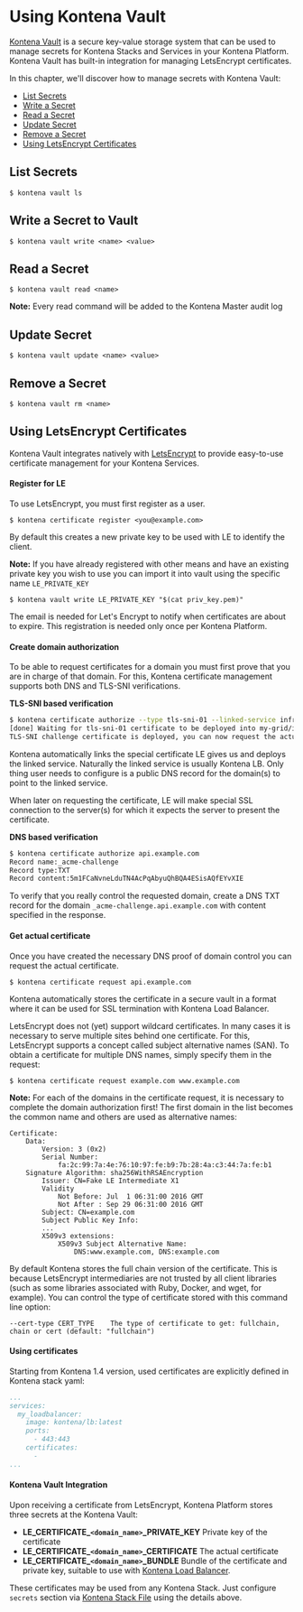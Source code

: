 # Using Kontena Vault

[Kontena Vault](./README.md#kontena-vault) is a secure key-value storage system that can be used to manage secrets for Kontena Stacks and Services in your Kontena Platform. Kontena Vault has built-in integration for managing LetsEncrypt certificates.

In this chapter, we'll discover how to manage secrets with Kontena Vault:

* [List Secrets](#list-secrets)
* [Write a Secret](#write-a-secret-to-vault)
* [Read a Secret](#read-a-secret)
* [Update Secret](#update-secret)
* [Remove a Secret](#remove-a-secret)
* [Using LetsEncrypt Certificates](#using-letsencrypt-certificates)

## List Secrets

```
$ kontena vault ls
```

## Write a Secret to Vault

```
$ kontena vault write <name> <value>
```

## Read a Secret

```
$ kontena vault read <name>
```

**Note:** Every read command will be added to the Kontena Master audit log

## Update Secret

```
$ kontena vault update <name> <value>
```

## Remove a Secret

```
$ kontena vault rm <name>
```

## Using LetsEncrypt Certificates

Kontena Vault integrates natively with [LetsEncrypt](https://letsencrypt.org) to provide easy-to-use certificate management for your Kontena Services.

#### Register for LE

To use LetsEncrypt, you must first register as a user.

```
$ kontena certificate register <you@example.com>
```

By default this creates a new private key to be used with LE to identify the client.

**Note:** If you have already registered with other means and have an existing private key you wish to use you can import it into vault using the specific name `LE_PRIVATE_KEY`

```
$ kontena vault write LE_PRIVATE_KEY "$(cat priv_key.pem)"
```

The email is needed for Let's Encrypt to notify when certificates are about to expire. This registration is needed only once per Kontena Platform.

#### Create domain authorization

To be able to request certificates for a domain you must first prove that you are in charge of that domain. For this, Kontena certificate management supports both DNS and TLS-SNI verifications.

**TLS-SNI based verification**

```bash
$ kontena certificate authorize --type tls-sni-01 --linked-service infra/lb api.example.com
[done] Waiting for tls-sni-01 certificate to be deployed into my-grid/infra/lb
TLS-SNI challenge certificate is deployed, you can now request the actual certificate
```

Kontena automatically links the special certificate LE gives us and deploys the linked service. Naturally the linked service is usually Kontena LB. Only thing user needs to configure is a public DNS record for the domain(s) to point to the linked service.

When later on requesting the certificate, LE will make special SSL connection to the server(s) for which it expects the server to present the certificate.


**DNS based verification**

```bash
$ kontena certificate authorize api.example.com
Record name:_acme-challenge
Record type:TXT
Record content:5m1FCaNvneLduTN4AcPqAbyuQhBQA4ESisAQfEYvXIE
```

To verify that you really control the requested domain, create a DNS TXT record for the domain `_acme-challenge.api.example.com` with content specified in the response.

#### Get actual certificate

Once you have created the necessary DNS proof of domain control you can request the actual certificate.

```
$ kontena certificate request api.example.com

```

Kontena automatically stores the certificate in a secure vault in a format where it can be used for SSL termination with Kontena Load Balancer.

LetsEncrypt does not (yet) support wildcard certificates. In many cases it is necessary to serve multiple sites behind one certificate. For this, LetsEncrypt supports a concept called subject alternative names (SAN). To obtain a certificate for multiple DNS names, simply specify them in the request:

```
$ kontena certificate request example.com www.example.com
```
**Note:** For each of the domains in the certificate request, it is necessary to complete the domain authorization first! The first domain in the list becomes the common name and others are used as alternative names:

```
Certificate:
    Data:
        Version: 3 (0x2)
        Serial Number:
            fa:2c:99:7a:4e:76:10:97:fe:b9:7b:28:4a:c3:44:7a:fe:b1
    Signature Algorithm: sha256WithRSAEncryption
        Issuer: CN=Fake LE Intermediate X1
        Validity
            Not Before: Jul  1 06:31:00 2016 GMT
            Not After : Sep 29 06:31:00 2016 GMT
        Subject: CN=example.com
        Subject Public Key Info:
        ...
        X509v3 extensions:
            X509v3 Subject Alternative Name:
                DNS:www.example.com, DNS:example.com
```

By default Kontena stores the full chain version of the certificate. This is because LetsEncrypt intermediaries are not trusted by all client libraries (such as some libraries associated with Ruby, Docker, and wget, for example). You can control the type of certificate stored with this command line option:

```
--cert-type CERT_TYPE    The type of certificate to get: fullchain, chain or cert (default: "fullchain")
```

#### Using certificates

Starting from Kontena 1.4 version, used certificates are explicitly defined in Kontena stack yaml:


```yaml
...
services:
  my_loadbalancer:
    image: kontena/lb:latest
    ports:
      - 443:443
    certificates:
      -
...
```


#### Kontena Vault Integration

Upon receiving a certificate from LetsEncrypt, Kontena Platform stores three secrets at the Kontena Vault:

* **LE_CERTIFICATE_`<domain_name>`_PRIVATE_KEY** Private key of the certificate
* **LE_CERTIFICATE_`<domain_name>`_CERTIFICATE** The actual certificate
* **LE_CERTIFICATE_`<domain_name>`_BUNDLE** Bundle of the certificate and private key, suitable to use with [Kontena Load Balancer](loadbalancer.md).

These certificates may be used from any Kontena Stack. Just configure `secrets` section via [Kontena Stack File](stack-file.md) using the details above.
